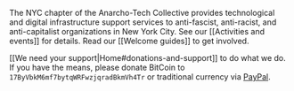 The NYC chapter of the Anarcho-Tech Collective provides technological and digital infrastructure support services to anti-fascist, anti-racist, and anti-capitalist organizations in New York City. See our [[Activities and events]] for details. Read our [[Welcome guides]] to get involved.

[[We need your support|Home#donations-and-support]] to do what we do. If you have the means, please donate BitCoin to `17ByVbkM6mf7bytqWRFwzjqradBkmVh4Tr` or traditional currency via [PayPal](https://www.paypal.me/AnarchoTechNYC/25).